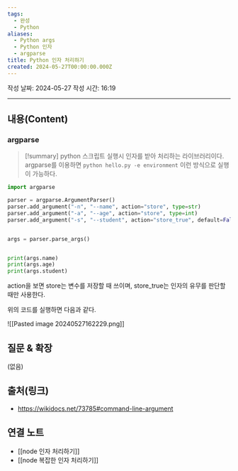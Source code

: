 ```yaml
---
tags:
  - 완성
  - Python
aliases:
  - Python args
  - Python 인자
  - argparse
title: Python 인자 처리하기
created: 2024-05-27T00:00:00.000Z
---
```

작성 날짜: 2024-05-27
작성 시간: 16:19


----
## 내용(Content)

### argparse

>[!summary]
>python 스크립트 실행시 인자를 받아 처리하는 라이브러리이다. argparse를 이용하면
>`python hello.py -e environment` 이런 방식으로 실행이 가능하다.

```python
import argparse

parser = argparse.ArgumentParser()
parser.add_argument("-n", "--name", action="store", type=str)
parser.add_argument("-a", "--age", action="store", type=int)
parser.add_argument("-s", "--student", action="store_true", default=False)


args = parser.parse_args()


print(args.name)
print(args.age)
print(args.student)
```

action을 보면 store는 변수를 저장할 때 쓰이며, store_true는 인자의 유무를 판단할때만 사용한다.

위의 코드를 실행하면 다음과 같다.

![[Pasted image 20240527162229.png]]

## 질문 & 확장

(없음)

## 출처(링크)

- https://wikidocs.net/73785#command-line-argument

## 연결 노트

- [[node 인자 처리하기]]
- [[node 복잡한 인자 처리하기]]








